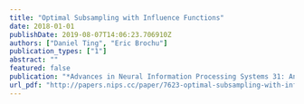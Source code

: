 ```yaml
---
title: "Optimal Subsampling with Influence Functions"
date: 2018-01-01
publishDate: 2019-08-07T14:06:23.706910Z
authors: ["Daniel Ting", "Eric Brochu"]
publication_types: ["1"]
abstract: ""
featured: false
publication: "*Advances in Neural Information Processing Systems 31: Annual Conference on Neural Information Processing Systems 2018, NeurIPS 2018, 3-8 December 2018, Montréal, Canada.*"
url_pdf: "http://papers.nips.cc/paper/7623-optimal-subsampling-with-influence-functions"
---
```



